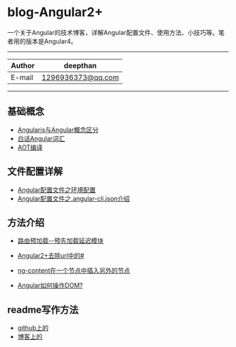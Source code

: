  blog-Angular2+
 ===========================
 一个关于Angular的技术博客，详解Angular配置文件、使用方法、小技巧等。笔者用的版本是Angular4。  
 
****

|Author|deepthan|
|---|---
|E-mail|1296936373@qq.com

****


基础概念
------
* [Angularjs与Angular概念区分](https://github.com/deepthan/blog-angular/issues/1)
* [白话Angular词汇](https://github.com/deepthan/blog-angular/issues/7)
* [AOT编译](https://github.com/deepthan/blog-angular/issues/8)


文件配置详解
------

* [Angular配置文件之环境配置](https://github.com/deepthan/blog-angular/issues/2)
* [Angular配置文件之.angular-cli.json介绍 ](https://github.com/deepthan/blog-angular/issues/3)

方法介绍
------

* [路由预加载--预先加载延迟模块](https://github.com/deepthan/blog-angular/issues/4)

* [Angular2+去除url中的#](https://github.com/deepthan/blog-angular/issues/5)
* [ng-content在一个节点中插入另外的节点](https://github.com/deepthan/blog-angular/issues/6)
* [Angular如何操作DOM?](https://github.com/deepthan/blog-angular/issues/9)


readme写作方法
------
* [github上的](https://github.com/guodongxiaren/README#%E6%A8%AA%E7%BA%BF)
* [博客上的](http://blog.csdn.net/guodongxiaren/article/details/23690801)


